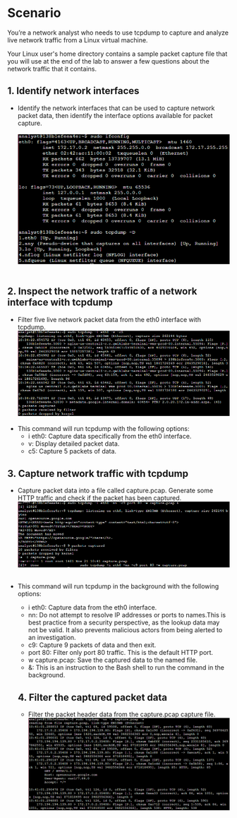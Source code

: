 # Scenario
You’re a network analyst who needs to use tcpdump to capture and analyze live network traffic from a Linux virtual machine.

Your Linux user's home directory contains a sample packet capture file that you will use at the end of the lab to answer a few questions about the network traffic that it contains.

## 1. Identify network interfaces
- Identify the network interfaces that can be used to capture network packet data, then identify the interface options available for packet capture.<br><br>
![wireshark_1](https://github.com/Cr1msonPho3nix/Network_Projects/blob/main/img/TCPDUMP%20packet%20Analyzer%201/1.1.Network_interfaces.PNG)<br><br>

## 2. Inspect the network traffic of a network interface with tcpdump
- Filter five live network packet data from the eth0 interface with tcpdump.<br>
![wireshark_1](https://github.com/Cr1msonPho3nix/Network_Projects/blob/main/img/TCPDUMP%20packet%20Analyzer%201/2.1.Filter_5_packets.PNG)<br><br>
- This command will run tcpdump with the following options:
  - i eth0: Capture data specifically from the eth0 interface.
  - v: Display detailed packet data.
  - c5: Capture 5 packets of data.

## 3. Capture network traffic with tcpdump
- Capture packet data into a file called capture.pcap. Generate some HTTP traffic and check if the packet has been captured.<br>
![wireshark_1](https://github.com/Cr1msonPho3nix/Network_Projects/blob/main/img/TCPDUMP%20packet%20Analyzer%201/3.1.stored_packet_capture.PNG)<br><br>
- This command will run tcpdump in the background with the following options:
  - i eth0: Capture data from the eth0 interface.
  - nn: Do not attempt to resolve IP addresses or ports to names.This is best practice from a security perspective, as the lookup data may not be valid. It also prevents malicious actors from being alerted to an investigation.
  - c9: Capture 9 packets of data and then exit.
  - port 80: Filter only port 80 traffic. This is the default HTTP port.
  - w capture.pcap: Save the captured data to the named file.
  - &: This is an instruction to the Bash shell to run the command in the background.

  ## 4. Filter the captured packet data
  - Filter the packet header data from the capture.pcap capture file.<br>
![wireshark_1](https://github.com/Cr1msonPho3nix/Network_Projects/blob/main/img/TCPDUMP%20packet%20Analyzer%201/4.1.Header_filter.PNG)<br><br>
